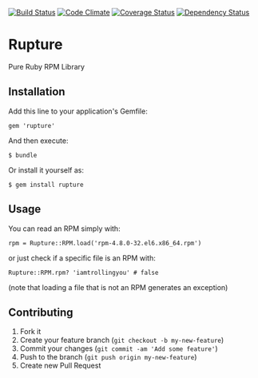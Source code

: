 [![Build Status](https://travis-ci.org/stefanozanella/rupture.png?branch=master)](https://travis-ci.org/stefanozanella/rupture)
[![Code Climate](https://codeclimate.com/github/stefanozanella/rupture.png)](https://codeclimate.com/github/stefanozanella/rupture)
[![Coverage Status](https://coveralls.io/repos/stefanozanella/rupture/badge.png?branch=master)](https://coveralls.io/r/stefanozanella/rupture?branch=master)
[![Dependency Status](https://gemnasium.com/stefanozanella/rupture.png)](https://gemnasium.com/stefanozanella/rupture)

# Rupture

Pure Ruby RPM Library

## Installation

Add this line to your application's Gemfile:

    gem 'rupture'

And then execute:

    $ bundle

Or install it yourself as:

    $ gem install rupture

## Usage

You can read an RPM simply with:

    rpm = Rupture::RPM.load('rpm-4.8.0-32.el6.x86_64.rpm')

or just check if a specific file is an RPM with:

    Rupture::RPM.rpm? 'iamtrollingyou' # false

(note that loading a file that is not an RPM generates an exception)

## Contributing

1. Fork it
2. Create your feature branch (`git checkout -b my-new-feature`)
3. Commit your changes (`git commit -am 'Add some feature'`)
4. Push to the branch (`git push origin my-new-feature`)
5. Create new Pull Request
